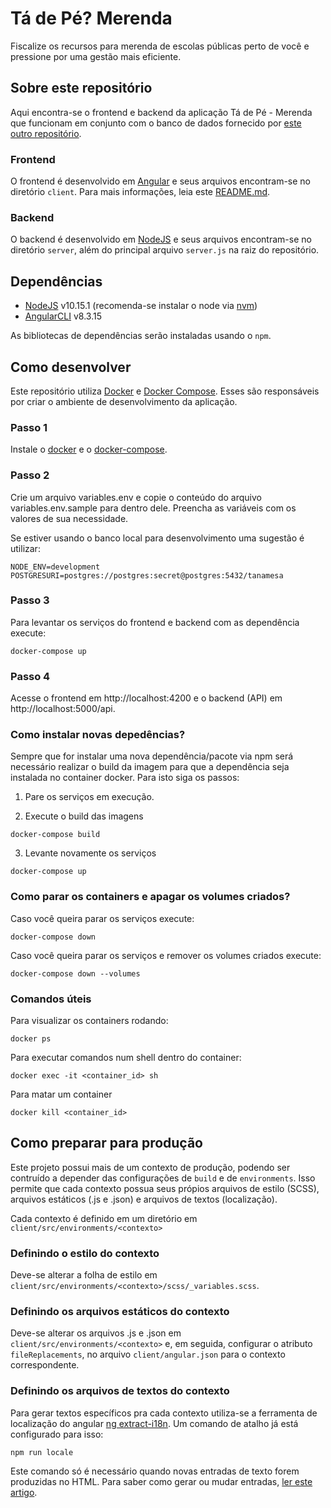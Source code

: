 # Tá de Pé? Merenda

Fiscalize os recursos para merenda de escolas públicas perto de você e pressione por uma gestão mais eficiente.

## Sobre este repositório

Aqui encontra-se o frontend e backend da aplicação Tá de Pé - Merenda que funcionam em conjunto com o banco de dados fornecido por [este outro repositório](https://github.com/analytics-ufcg/ta-na-mesa-dados).

### Frontend

O frontend é desenvolvido em [Angular](https://angular.io/) e seus arquivos encontram-se no diretório `client`. Para mais informações, leia este [README.md](https://github.com/analytics-ufcg/ta-na-mesa/tree/master/client).

### Backend

O backend é desenvolvido em [NodeJS](https://nodejs.org/en/) e seus arquivos encontram-se no diretório `server`, além do principal arquivo `server.js` na raiz do repositório.

## Dependências

* [NodeJS](https://nodejs.org/en/) v10.15.1 (recomenda-se instalar o node via [nvm](https://github.com/nvm-sh/nvm))
* [AngularCLI](https://cli.angular.io/) v8.3.15

As bibliotecas de dependências serão instaladas usando o `npm`.

## Como desenvolver

Este repositório utiliza [Docker](https://www.docker.com/) e [Docker Compose](https://docs.docker.com/compose/). Esses são responsáveis por criar o ambiente de desenvolvimento da aplicação.

### Passo 1

Instale o [docker](https://docs.docker.com/install/) e o [docker-compose](https://docs.docker.com/compose/install/).

### Passo 2

Crie um arquivo variables.env e copie o conteúdo do arquivo variables.env.sample para dentro dele. Preencha as variáveis com os valores de sua necessidade.

Se estiver usando o banco local para desenvolvimento uma sugestão é utilizar:

```
NODE_ENV=development
POSTGRESURI=postgres://postgres:secret@postgres:5432/tanamesa
```

### Passo 3

Para levantar os serviços do frontend e backend com as dependência execute:

```
docker-compose up
```

### Passo 4

Acesse o frontend em http://localhost:4200 e o backend (API) em http://localhost:5000/api.

### Como instalar novas depedências?

Sempre que for instalar uma nova dependência/pacote via npm será necessário realizar o build da imagem para que a dependência seja instalada no container docker. Para isto siga os passos:

1. Pare os serviços em execução.

2. Execute o build das imagens
```
docker-compose build
```
3. Levante novamente os serviços
```
docker-compose up
```

### Como parar os containers e apagar os volumes criados?

Caso você queira parar os serviços execute:

```
docker-compose down
```

Caso você queira parar os serviços e remover os volumes criados execute:
```
docker-compose down --volumes
```

### Comandos úteis

Para visualizar os containers rodando:

```
docker ps
```

Para executar comandos num shell dentro do container:

```
docker exec -it <container_id> sh
```

Para matar um container

```
docker kill <container_id>
```

## Como preparar para produção

Este projeto possui mais de um contexto de produção, podendo ser contruído a depender das configurações de `build` e de `environments`. Isso permite que cada contexto possua seus própios arquivos de estilo (SCSS), arquivos estáticos (.js e .json) e arquivos de textos (localização).

Cada contexto é definido em um diretório em `client/src/environments/<contexto>`

### Definindo o estilo do contexto

Deve-se alterar a folha de estilo em `client/src/environments/<contexto>/scss/_variables.scss`.

### Definindo os arquivos estáticos do contexto

Deve-se alterar os arquivos .js e .json em `client/src/environments/<contexto>` e, em seguida, configurar o atributo `fileReplacements`, no arquivo `client/angular.json` para o contexto correspondente.

### Definindo os arquivos de textos do contexto

Para gerar textos específicos pra cada contexto utiliza-se a ferramenta de localização do angular [ng extract-i18n](https://angular.io/cli/extract-i18n). Um comando de atalho já está configurado para isso:

```
npm run locale
```

Este comando só é necessário quando novas entradas de texto forem produzidas no HTML. Para saber como gerar ou mudar entradas, [ler este artigo](https://angular.io/guide/i18n-common-prepare).